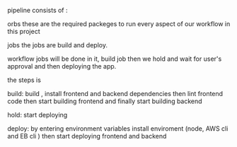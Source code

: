 pipeline consists of :

orbs
these are the required packeges to run every aspect of our workflow in this project 

jobs
the jobs are build and deploy.

workflow
 jobs will be done in it,  build job
  then we hold and wait for user's approval and then deploying the app.

the steps is

build:
build , install frontend and backend dependencies then lint frontend code then start building frontend and finally start building backend

hold:
  start deploying 

deploy:
by entering environment variables  install enviroment (node, AWS cli and EB cli ) then start deploying frontend and backend